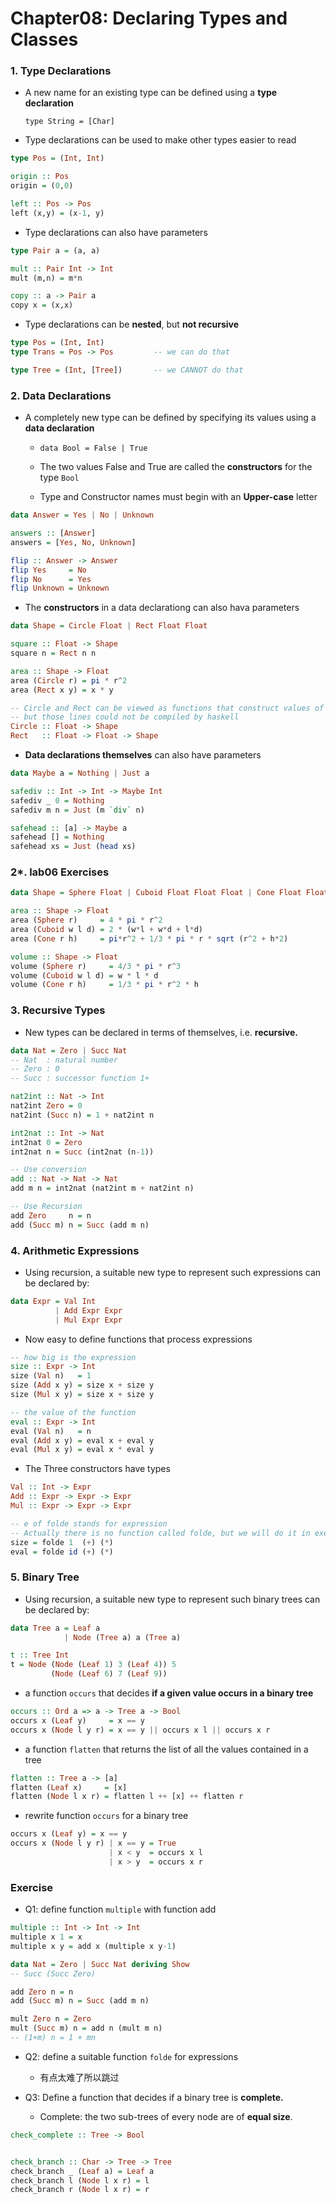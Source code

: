 # Chapter08: Declaring Types and Classes

### 1. Type Declarations

-   A new name for an existing type can be defined using a **type declaration**

    `type String = [Char]`

-   Type declarations can be used to make other types easier to read

```haskell
type Pos = (Int, Int)

origin :: Pos
origin = (0,0)

left :: Pos -> Pos
left (x,y) = (x-1, y)
```

-   Type declarations can also have parameters

```haskell
type Pair a = (a, a)

mult :: Pair Int -> Int
mult (m,n) = m*n

copy :: a -> Pair a
copy x = (x,x)
```

-   Type declarations can be **nested**, but **not recursive**

```haskell
type Pos = (Int, Int)
type Trans = Pos -> Pos			-- we can do that

type Tree = (Int, [Tree])		-- we CANNOT do that
```

### 2. Data Declarations

-   A completely new type can be defined by specifying its values using a **data declaration**

    -   `data Bool = False | True`

    -   The two values False and True are called the **constructors** for the type `Bool`
    -   Type and Constructor names must begin with an **Upper-case** letter

```haskell
data Answer = Yes | No | Unknown

answers :: [Answer]
answers = [Yes, No, Unknown]

flip :: Answer -> Answer
flip Yes 	 = No
flip No 	 = Yes
flip Unknown = Unknown
```

-   The **constructors** in a data declarationg can also hava parameters

```haskell
data Shape = Circle Float | Rect Float Float

square :: Float -> Shape
square n = Rect n n

area :: Shape -> Float
area (Circle r) = pi * r^2
area (Rect x y) = x * y

-- Circle and Rect can be viewed as functions that construct values of type Shape:
-- but those lines could not be compiled by haskell
Circle :: Float -> Shape
Rect   :: Float -> Float -> Shape
```

-   **Data declarations themselves** can also have parameters

```haskell
data Maybe a = Nothing | Just a

safediv :: Int -> Int -> Maybe Int
safediv _ 0 = Nothing
safediv m n = Just (m `div` n)

safehead :: [a] -> Maybe a
safehead [] = Nothing
safehead xs = Just (head xs)
```

### 2*. lab06 Exercises

```haskell
data Shape = Sphere Float | Cuboid Float Float Float | Cone Float Float

area :: Shape -> Float
area (Sphere r)     = 4 * pi * r^2
area (Cuboid w l d) = 2 * (w*l + w*d + l*d)
area (Cone r h)		= pi*r^2 + 1/3 * pi * r * sqrt (r^2 + h*2)

volume :: Shape -> Float
volume (Sphere r) 	  = 4/3 * pi * r^3
volume (Cuboid w l d) = w * l * d
volume (Cone r h)     = 1/3 * pi * r^2 * h
```

### 3. Recursive Types

-   New types can be declared in terms of themselves, i.e. **recursive.**

```haskell
data Nat = Zero | Succ Nat
-- Nat  : natural number
-- Zero : 0
-- Succ : successor function 1+

nat2int :: Nat -> Int
nat2int Zero = 0
nat2int (Succ n) = 1 + nat2int n

int2nat :: Int -> Nat
int2nat 0 = Zero
int2nat n = Succ (int2nat (n-1))

-- Use conversion
add :: Nat -> Nat -> Nat
add m n = int2nat (nat2int m + nat2int n)

-- Use Recursion
add Zero	 n = n
add (Succ m) n = Succ (add m n)
```

### 4. Arithmetic Expressions

-   Using recursion, a suitable new type to represent such expressions can be declared by:

```haskell
data Expr = Val Int
		  | Add Expr Expr
          | Mul Expr Expr
```

-   Now easy to define functions that process expressions

```haskell
-- how big is the expression
size :: Expr -> Int
size (Val n)   = 1
size (Add x y) = size x + size y
size (Mul x y) = size x + size y

-- the value of the function
eval :: Expr -> Int
eval (Val n)   = n
eval (Add x y) = eval x + eval y
eval (Mul x y) = eval x * eval y
```

-   The Three constructors have types

```haskell
Val :: Int -> Expr
Add :: Expr -> Expr -> Expr
Mul :: Expr -> Expr -> Expr

-- e of folde stands for expression
-- Actually there is no function called folde, but we will do it in exercise
size = folde 1  (+) (*)
eval = folde id (+) (*)
```

### 5. Binary Tree

-   Using recursion, a suitable new type to represent such binary trees can be declared by:

```haskell
data Tree a = Leaf a
		 	| Node (Tree a) a (Tree a)

t :: Tree Int
t = Node (Node (Leaf 1) 3 (Leaf 4)) 5
	 	 (Node (Leaf 6) 7 (Leaf 9))
```

-   a function `occurs` that decides **if a given value occurs in a binary tree**

```haskell
occurs :: Ord a => a -> Tree a -> Bool
occurs x (Leaf y) 	  = x == y
occurs x (Node l y r) = x == y || occurs x l || occurs x r
```

-   a function `flatten` that returns the list of all the values contained in a tree

```haskell
flatten :: Tree a -> [a]
flatten (Leaf x)     = [x]
flatten (Node l x r) = flatten l ++ [x] ++ flatten r
```

-   rewrite function `occurs` for a binary tree

```haskell
occurs x (Leaf y) = x == y
occurs x (Node l y r) | x == y = True
					  | x < y  = occurs x l
                      | x > y  = occurs x r
```

### Exercise

-   Q1: define function `multiple` with function add

```haskell
multiple :: Int -> Int -> Int
multiple x 1 = x
multiple x y = add x (multiple x y-1)

data Nat = Zero | Succ Nat deriving Show
-- Succ (Succ Zero)

add Zero n = n
add (Succ m) n = Succ (add m n)

mult Zero n = Zero
mult (Succ m) n = add n (mult m n)
-- (1+m) n = 1 + mn
```

-   Q2: define a suitable function `folde` for expressions
    -   有点太难了所以跳过


-   Q3: Define a function that decides if a binary tree is **complete.**
    -   Complete: the two sub-trees of every node are of **equal size**.

```haskell
check_complete :: Tree -> Bool


check_branch :: Char -> Tree -> Tree
check_branch _ (Leaf a) = Leaf a
check_branch l (Node l x r) = l
check_branch r (Node l x r) = r
```


